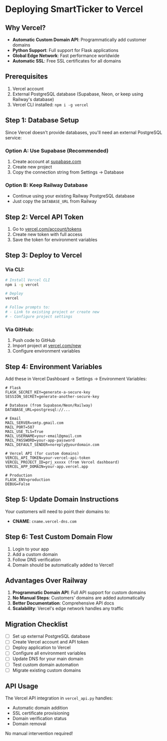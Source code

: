 # Deploying SmartTicker to Vercel

## Why Vercel?
- **Automatic Custom Domain API**: Programmatically add customer domains
- **Python Support**: Full support for Flask applications
- **Global Edge Network**: Fast performance worldwide
- **Automatic SSL**: Free SSL certificates for all domains

## Prerequisites
1. Vercel account
2. External PostgreSQL database (Supabase, Neon, or keep using Railway's database)
3. Vercel CLI installed: `npm i -g vercel`

## Step 1: Database Setup
Since Vercel doesn't provide databases, you'll need an external PostgreSQL service:

### Option A: Use Supabase (Recommended)
1. Create account at [supabase.com](https://supabase.com)
2. Create new project
3. Copy the connection string from Settings → Database

### Option B: Keep Railway Database
- Continue using your existing Railway PostgreSQL database
- Just copy the `DATABASE_URL` from Railway

## Step 2: Vercel API Token
1. Go to [vercel.com/account/tokens](https://vercel.com/account/tokens)
2. Create new token with full access
3. Save the token for environment variables

## Step 3: Deploy to Vercel

### Via CLI:
```bash
# Install Vercel CLI
npm i -g vercel

# Deploy
vercel

# Follow prompts to:
# - Link to existing project or create new
# - Configure project settings
```

### Via GitHub:
1. Push code to GitHub
2. Import project at [vercel.com/new](https://vercel.com/new)
3. Configure environment variables

## Step 4: Environment Variables
Add these in Vercel Dashboard → Settings → Environment Variables:

```env
# Flask
FLASK_SECRET_KEY=generate-a-secure-key
SESSION_SECRET=generate-another-secure-key

# Database (from Supabase/Neon/Railway)
DATABASE_URL=postgresql://...

# Email
MAIL_SERVER=smtp.gmail.com
MAIL_PORT=587
MAIL_USE_TLS=True
MAIL_USERNAME=your-email@gmail.com
MAIL_PASSWORD=your-app-password
MAIL_DEFAULT_SENDER=noreply@yourdomain.com

# Vercel API (for custom domains)
VERCEL_API_TOKEN=your-vercel-api-token
VERCEL_PROJECT_ID=prj_xxxxx (from Vercel dashboard)
VERCEL_APP_DOMAIN=your-app.vercel.app

# Production
FLASK_ENV=production
DEBUG=False
```

## Step 5: Update Domain Instructions
Your customers will need to point their domains to:
- **CNAME**: `cname.vercel-dns.com`

## Step 6: Test Custom Domain Flow
1. Login to your app
2. Add a custom domain
3. Follow DNS verification
4. Domain should be automatically added to Vercel!

## Advantages Over Railway
1. **Programmatic Domain API**: Full API support for custom domains
2. **No Manual Steps**: Customers' domains are added automatically
3. **Better Documentation**: Comprehensive API docs
4. **Scalability**: Vercel's edge network handles any traffic

## Migration Checklist
- [ ] Set up external PostgreSQL database
- [ ] Create Vercel account and API token
- [ ] Deploy application to Vercel
- [ ] Configure all environment variables
- [ ] Update DNS for your main domain
- [ ] Test custom domain automation
- [ ] Migrate existing custom domains

## API Usage
The Vercel API integration in `vercel_api.py` handles:
- Automatic domain addition
- SSL certificate provisioning
- Domain verification status
- Domain removal

No manual intervention required!